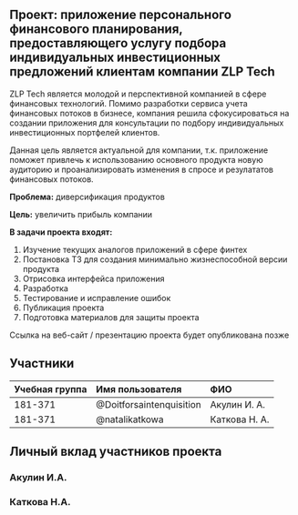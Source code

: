 ## Проект: приложение персонального финансового планирования, предоставляющего услугу подбора индивидуальных инвестиционных предложений клиентам компании ZLP Tech

ZLP Tech является молодой и перспективной компанией в сфере финансовых технологий. Помимо разработки сервиса учета финансовых потоков в бизнесе, компания решила сфокусироваться на создании приложения для консультации по подбору индивидуальных инвестиционных портфелей клиентов.

Данная цель является актуальной для компании, т.к. приложение поможет привлечь к использованию основного продукта новую аудиторию и проанализировать изменения в спросе и резулататов финансовых потоков.

**Проблема:** диверсификация продуктов

**Цель:** увеличить прибыль компании  

**В задачи проекта входят:**  


1. Изучение текущих аналогов приложений в сфере финтех
2. Постановка ТЗ для создания минимально жизнеспособной версии продукта
3. Отрисовка интерфейса приложения
4. Разработка
5. Тестирование и исправление ошибок
6. Публикация проекта
7. Подготовка материалов для защиты проекта  



Ссылка на веб-сайт / презентацию проекта будет опубликована позже  


## Участники

|Учебная группа | Имя пользователя          | ФИО          |
|:--------------|:--------------------------|:-------------|
|181-371        | @Doitforsaintenquisition  | Акулин И. А. |
|181-371        | @natalikatkowa            | Каткова Н. А.|


## Личный вклад участников проекта

### Акулин И.А.

### Каткова Н.А.

